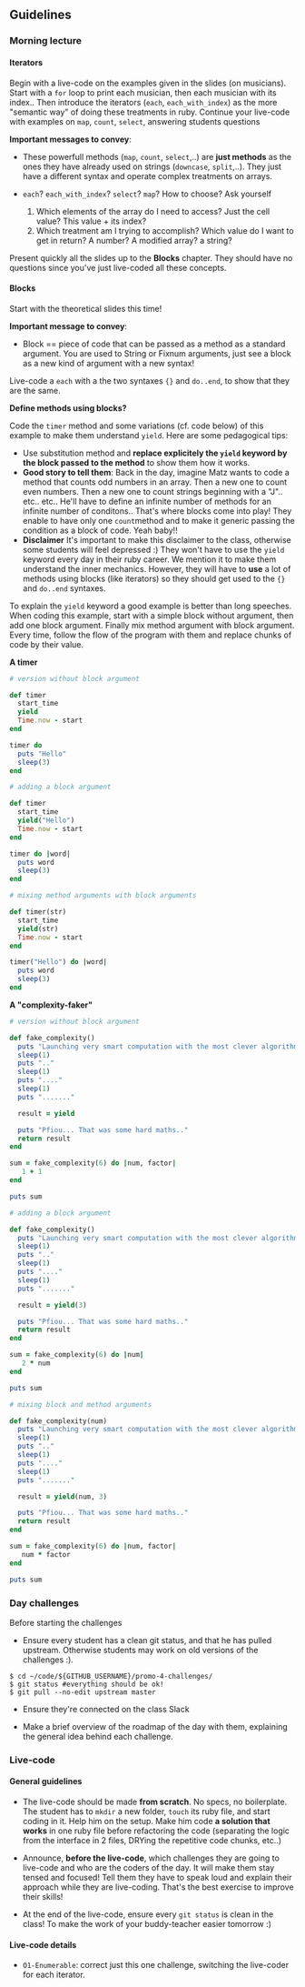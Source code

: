 ## Guidelines

### Morning lecture

#### Iterators

Begin with a live-code on the examples given in the slides (on musicians). Start with a `for` loop to print each musician, then each musician with its index.. Then introduce the iterators (`each`, `each_with_index`) as the more "semantic way" of doing these treatments in ruby. Continue your live-code with examples on `map`, `count`, `select`, answering students questions

**Important messages to convey**:
- These powerfull methods (`map`, `count`, `select`,..) are **just methods** as the ones they have already used on strings (`downcase`, `split`,..). They just have a different syntax and operate complex treatments on arrays.

- `each`? `each_with_index`? `select`? `map`? How to choose? Ask yourself
  1. Which elements of the array do I need to access? Just the cell value? This value + its index?
  1. Which treatment am I trying to accomplish? Which value do I want to get in return? A number? A modified array? a string?


Present quickly all the slides up to the **Blocks** chapter. They should have no questions since you've just live-coded all these concepts.

#### Blocks

Start with the theoretical slides this time!

**Important message to convey**:
- Block == piece of code that can be passed as a method as a standard argument. You are used to String or Fixnum arguments, just see a block as a new kind of argument with a new syntax!

Live-code a `each` with a the two syntaxes `{}` and `do..end`, to show that they are the same.

**Define methods using blocks?**

Code the `timer` method and some variations (cf. code below) of this example to make them understand `yield`. Here are some pedagogical tips:
- Use substitution method and **replace explicitely the `yield` keyword by the block passed to the method** to show them how it works.
- **Good story to tell them**: Back in the day, imagine Matz wants to code a method that counts odd numbers in an array. Then a new one to count even numbers. Then a new one to count strings beginning with a "J".. etc.. etc.. He'll have to define an infinite number of methods for an infinite number of conditons.. That's where blocks come into play! They enable to have only one `count`method and to make it generic passing the condition as a block of code. Yeah baby!!
- **Disclaimer** It's important to make this disclaimer to the class, otherwise some students will feel depressed :) They won't have to use the `yield` keyword every day in their ruby career. We mention it to make them understand the inner mechanics. However, they will have to **use** a lot of methods using blocks (like iterators) so they should get used to the `{}` and `do..end` syntaxes. 


To explain the `yield` keyword a good example is better than long speeches. When coding this example, start with a simple block without argument, then add one block argument. Finally mix method argument with block argument. Every time, follow the flow of the program with them and replace chunks of code by their value.


**A timer**

```ruby
# version without block argument

def timer
  start_time
  yield
  Time.now - start
end

timer do
  puts "Hello"
  sleep(3)
end

# adding a block argument

def timer
  start_time
  yield("Hello")
  Time.now - start
end

timer do |word|
  puts word
  sleep(3)
end

# mixing method arguments with block arguments

def timer(str)
  start_time
  yield(str)
  Time.now - start
end

timer("Hello") do |word|
  puts word
  sleep(3)
end

```

**A "complexity-faker"**

```ruby
# version without block argument

def fake_complexity()
  puts "Launching very smart computation with the most clever algorithm...."
  sleep(1)
  puts ".."
  sleep(1)
  puts "...."
  sleep(1)
  puts "......."

  result = yield

  puts "Pfiou... That was some hard maths.."
  return result
end

sum = fake_complexity(6) do |num, factor|
   1 + 1
end

puts sum

# adding a block argument 

def fake_complexity()
  puts "Launching very smart computation with the most clever algorithm...."
  sleep(1)
  puts ".."
  sleep(1)
  puts "...."
  sleep(1)
  puts "......."

  result = yield(3)

  puts "Pfiou... That was some hard maths.."
  return result
end

sum = fake_complexity(6) do |num|
   2 * num
end

puts sum

# mixing block and method arguments

def fake_complexity(num)
  puts "Launching very smart computation with the most clever algorithm...."
  sleep(1)
  puts ".."
  sleep(1)
  puts "...."
  sleep(1)
  puts "......."

  result = yield(num, 3)

  puts "Pfiou... That was some hard maths.."
  return result
end

sum = fake_complexity(6) do |num, factor|
   num * factor
end

puts sum

```


### Day challenges
Before starting the challenges

- Ensure every student has a clean git status, and that he has pulled upstream. Otherwise students may work on old versions of the challenges :).

```
$ cd ~/code/${GITHUB_USERNAME}/promo-4-challenges/
$ git status #everything should be ok!
$ git pull --no-edit upstream master
```

- Ensure they're connected on the class Slack

- Make a brief overview of the roadmap of the day with them, explaining the general idea behind each challenge.

### Live-code

#### General guidelines
- The live-code should be made **from scratch**. No specs, no boilerplate. The student has to `mkdir` a new folder, `touch` its ruby file, and start coding in it. Help him on the setup. Make him code **a solution that works** in one ruby file before refactoring the code (separating the logic from the interface in 2 files, DRYing the repetitive code chunks, etc..)

- Announce, **before the live-code**, which challenges they are going to live-code and who are the coders of the day. It will make them stay tensed and focused! Tell them they have to speak loud and explain their approach while they are live-coding. That's the best exercise to improve their skills!

- At the end of the live-code, ensure every `git status` is clean in the class! To make the work of your buddy-teacher easier tomorrow :)


#### Live-code details
- `O1-Enumerable`: correct just this one challenge, switching the live-coder for each iterator.
